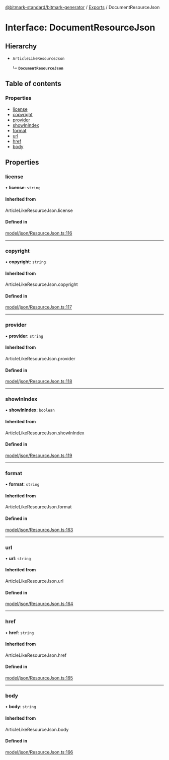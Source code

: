 [@bitmark-standard/bitmark-generator](../API.md) / [Exports](../modules.md) / DocumentResourceJson

# Interface: DocumentResourceJson

## Hierarchy

- `ArticleLikeResourceJson`

  ↳ **`DocumentResourceJson`**

## Table of contents

### Properties

- [license](DocumentResourceJson.md#license)
- [copyright](DocumentResourceJson.md#copyright)
- [provider](DocumentResourceJson.md#provider)
- [showInIndex](DocumentResourceJson.md#showInIndex)
- [format](DocumentResourceJson.md#format)
- [url](DocumentResourceJson.md#url)
- [href](DocumentResourceJson.md#href)
- [body](DocumentResourceJson.md#body)

## Properties

### license

• **license**: `string`

#### Inherited from

ArticleLikeResourceJson.license

#### Defined in

[model/json/ResourceJson.ts:116](https://github.com/getMoreBrain/bitmark-generator/blob/416295c/src/model/json/ResourceJson.ts#L116)

___

### copyright

• **copyright**: `string`

#### Inherited from

ArticleLikeResourceJson.copyright

#### Defined in

[model/json/ResourceJson.ts:117](https://github.com/getMoreBrain/bitmark-generator/blob/416295c/src/model/json/ResourceJson.ts#L117)

___

### provider

• **provider**: `string`

#### Inherited from

ArticleLikeResourceJson.provider

#### Defined in

[model/json/ResourceJson.ts:118](https://github.com/getMoreBrain/bitmark-generator/blob/416295c/src/model/json/ResourceJson.ts#L118)

___

### showInIndex

• **showInIndex**: `boolean`

#### Inherited from

ArticleLikeResourceJson.showInIndex

#### Defined in

[model/json/ResourceJson.ts:119](https://github.com/getMoreBrain/bitmark-generator/blob/416295c/src/model/json/ResourceJson.ts#L119)

___

### format

• **format**: `string`

#### Inherited from

ArticleLikeResourceJson.format

#### Defined in

[model/json/ResourceJson.ts:163](https://github.com/getMoreBrain/bitmark-generator/blob/416295c/src/model/json/ResourceJson.ts#L163)

___

### url

• **url**: `string`

#### Inherited from

ArticleLikeResourceJson.url

#### Defined in

[model/json/ResourceJson.ts:164](https://github.com/getMoreBrain/bitmark-generator/blob/416295c/src/model/json/ResourceJson.ts#L164)

___

### href

• **href**: `string`

#### Inherited from

ArticleLikeResourceJson.href

#### Defined in

[model/json/ResourceJson.ts:165](https://github.com/getMoreBrain/bitmark-generator/blob/416295c/src/model/json/ResourceJson.ts#L165)

___

### body

• **body**: `string`

#### Inherited from

ArticleLikeResourceJson.body

#### Defined in

[model/json/ResourceJson.ts:166](https://github.com/getMoreBrain/bitmark-generator/blob/416295c/src/model/json/ResourceJson.ts#L166)
